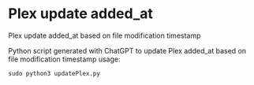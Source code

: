 # Plex update added_at
Plex update added_at based on file modification timestamp

Python script generated with ChatGPT to update Plex added_at based on file modification timestamp
usage:

`sudo python3 updatePlex.py`
